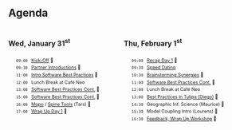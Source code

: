<!-- .slide: data-state="black_overlay yellow_flag icon" data-background="./files/checklist-2589418_1280.jpg" -->
<!-- https://pixabay.com/photos/checklist-goals-box-notebook-pen-2589418/ -->
## Agenda

<div style="width: 45%; float: left;">
  <h4>Wed, January 31<sup>st</sup></h4>
  <ul style="list-style-type: ''; font-size: 65%; line-height: 150%;">
    <li><code>09:00 </code> <a href="./kick-off">Kick-Off</a> 🎥</li>
    <li><code>09:30 </code> <a href="./partners">Partner Introductions</a> 🎥 </li>
    <li><code>11:00 </code> <a href="./best_practices">Intro Software Best Practices</a> 🎥</li>
    <li><code>12:00 </code> Lunch Break at Café Neo</li>
    <li><code>13:00 </code> <a href="./best_practices">Software Best Practices Cont.</a> 🎥</li>
    <li><code>15:00 </code> <a href="./best_practices">Software Best Practices Cont.</a> 🎥</li>
    <!--li><code>16:00 </code> <a href="./?">Spine Tools Overview (Tars)</a> 🎥</li-->
    <li><code>16:00 </code> <a href="./ppt/esifarworkshop_20240131_mopo_TV.pptx">Mopo</a> / <a href="./ppt/esifarworkshop_20240131_spinetools_TV.pptx">Spine Tools</a> (Tars) 🎥</li>
    <li><code>17:00 </code> <a href="./wrap_up_1">Wrap Up Day 1</a> 🎥</li>
  </ul>
</div>

<div style="width: 54%; float: right;">
  <h4>Thu, February 1<sup>st</sup></h4>
  <ul style="list-style-type: ''; font-size: 65%; line-height: 150%;">
    <li><code>09:00 </code> <a href="./recap">Recap Day 1</a> 🎥</li>
    <li><code>09:30 </code> <a href="./speed_dating">Speed Dating</a></li>
    <li><code>10:30 </code> <a href="./brainstorm">Brainstorming Synergies</a> 🎥</li>
    <li><code>11:00 </code> <a href="./best_practices">Software Best Practices Cont.</a> 🎥</li>
    <li><code>12:00 </code> Lunch Break at Café Neo</li>
    <li><code>13:00 </code> <a href="./ppt/202401-ESI-far-day2-applying-software-best-practices-Tulipa.pdf">Best Practices in Tulipa (Diego)</a> 🎥</li>
    <!--li><code>14:30 </code> <a href="./?">Geo Information System (Maurice)</a> 🎥</li-->
    <li><code>14:30 </code> Geographic Inf. Science (Maurice) 🎥</li>
    <!--li><code>15:30 </code> <a href="./?">Model Coupling Intro (Lourens)</a> 🎥</li-->
    <li><code>15:30 </code> Model Coupling Intro (Lourens) 🎥</li>
    <li><code>16:30 </code> <a href="./wrap_up_2">Feedback, Wrap Up Workshop</a> 🎥</li>
  </ul>
</div>
